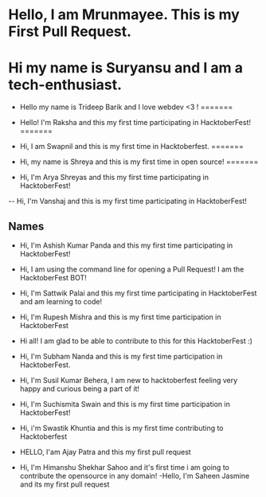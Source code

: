 
Hello, I am Mrunmayee. This is my First Pull Request.
=======

Hi my name is Suryansu and I am a tech-enthusiast.
=======


- Hello my name is Trideep Barik and I love webdev <3 !
=======

- Hello! I'm Raksha and this my first time participating in HacktoberFest!
=======

- Hi, I am Swapnil and this is my first time in Hacktoberfest.
=======

- Hi, my name is Shreya and this is my first time in open source!
=======
- Hi, I'm Arya Shreyas and this my first time participating in HacktoberFest! 

-- Hi, I'm  Vanshaj and this is my first time participating in HacktoberFest! 

## Names


- Hi, I'm Ashish Kumar Panda and this my first time participating in HacktoberFest!
- Hi, I am using the command line for opening a Pull Request! I am the HacktoberFest BOT!
- Hi, I'm Sattwik Palai and this my first time participating in HacktoberFest and am learning to code!
- Hi, I'm Rupesh Mishra and this is my first time participation in HacktoberFest

- Hi all! I am glad to be able to contribute to this for this HacktoberFest :)


- Hi, I'm Subham Nanda and this is my first time participation in HacktoberFest.

- Hi, I'm Susil Kumar Behera, I am new to hacktoberfest feeling very happy and curious being a part of it!
- Hi, I'm Suchismita Swain and this is my first time participation in HacktoberFest!
- Hi, i'm Swastik Khuntia and this is my first time contributing to Hacktoberfest
- HELLO, I'am Ajay Patra and this my first pull request 
- Hi, I'm Himanshu Shekhar Sahoo and it's first time i am going to contribute the opensource in any domain! 
-Hello, I'm Saheen Jasmine and its my first pull request


